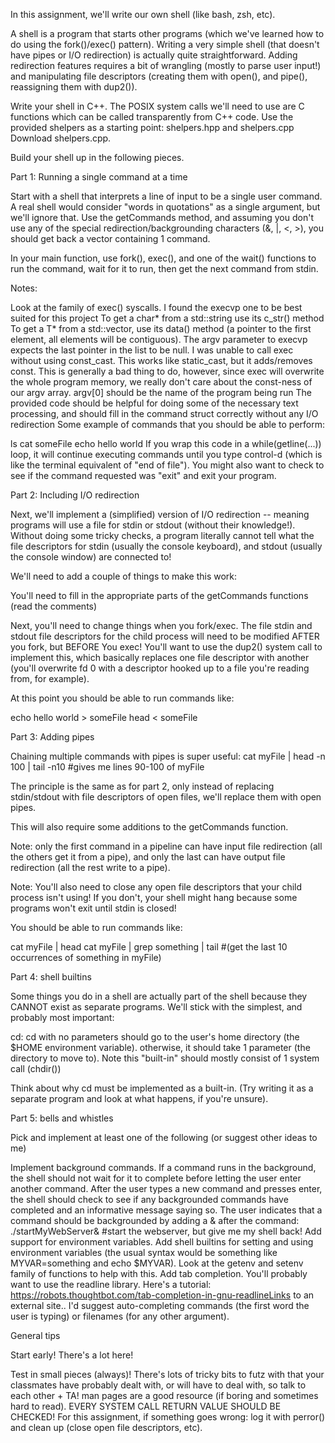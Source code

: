 In this assignment, we'll write our own shell (like bash, zsh, etc).

A shell is a program that starts other programs (which we've learned how to do using the fork()/exec() pattern). Writing a very simple shell (that doesn't have pipes or I/O redirection) is actually quite straightforward. Adding redirection features requires a bit of wrangling (mostly to parse user input!) and manipulating file descriptors (creating them with open(), and pipe(), reassigning them with dup2()).

Write your shell in C++. The POSIX system calls we'll need to use are C functions which can be called transparently from C++ code. Use the provided shelpers as a starting point: shelpers.hpp and shelpers.cpp Download shelpers.cpp.

Build your shell up in the following pieces.

Part 1: Running a single command at a time

Start with a shell that interprets a line of input to be a single user command. A real shell would consider "words in quotations" as a single argument, but we'll ignore that. Use the getCommands method, and assuming you don't use any of the special redirection/backgrounding characters (&, |, <, >), you should get back a vector containing 1 command.

In your main function, use fork(), exec(), and one of the wait() functions to run the command, wait for it to run, then get the next command from stdin.

Notes:

Look at the family of exec() syscalls. I found the execvp one to be best suited for this project
To get a char* from a std::string use its c_str() method
To get a T* from a std::vector<T>, use its data() method (a pointer to the first element, all elements will be contiguous).
The argv parameter to execvp expects the last pointer in the list to be null.
I was unable to call exec without using const_cast. This works like static_cast, but it adds/removes const. This is generally a bad thing to do, however, since exec will overwrite the whole program memory, we really don't care about the const-ness of our argv array.
argv[0] should be the name of the program being run
The provided code should be helpful for doing some of the necessary text processing, and should fill in the command struct correctly without any I/O redirection
Some example of commands that you should be able to perform:

ls
cat someFile
echo hello world
If you wrap this code in a while(getline(...)) loop, it will continue executing commands until you type control-d (which is like the terminal equivalent of "end of file"). You might also want to check to see if the command requested was "exit" and exit your program.


Part 2: Including I/O redirection

Next, we'll implement a (simplified) version of I/O redirection -- meaning programs will use a file for stdin or stdout (without their knowledge!). Without doing some tricky checks, a program literally cannot tell what the file descriptors for stdin (usually the console keyboard), and stdout (usually the console window) are connected to!

We'll need to add a couple of things to make this work:

You'll need to fill in the appropriate parts of the getCommands functions (read the comments)

Next, you'll need to change things when you fork/exec. The file stdin and stdout file descriptors for the child process will need to be modified AFTER you fork, but BEFORE You exec! You'll want to use the dup2() system call to implement this, which basically replaces one file descriptor with another (you'll overwrite fd 0 with a descriptor hooked up to a file you're reading from, for example).

At this point you should be able to run commands like:

echo hello world > someFile
head < someFile

Part 3: Adding pipes

Chaining multiple commands with pipes is super useful: cat myFile | head -n 100 | tail -n10 #gives me lines 90-100 of myFile

The principle is the same as for part 2, only instead of replacing stdin/stdout with file descriptors of open files, we'll replace them with open pipes.

This will also require some additions to the getCommands function.

Note: only the first command in a pipeline can have input file redirection (all the others get it from a pipe), and only the last can have output file redirection (all the rest write to a pipe).

Note: You'll also need to close any open file descriptors that your child process isn't using! If you don't, your shell might hang because some programs won't exit until stdin is closed!

You should be able to run commands like:

cat myFile | head
cat myFile | grep something | tail #(get the last 10 occurrences of something in myFile)

Part 4: shell builtins

Some things you do in a shell are actually part of the shell because they CANNOT exist as separate programs. We'll stick with the simplest, and probably most important:

cd: cd with no parameters should go to the user's home directory (the $HOME environment variable). otherwise, it should take 1 parameter (the directory to move to). Note this "built-in" should mostly consist of 1 system call (chdir())

Think about why cd must be implemented as a built-in. (Try writing it as a separate program and look at what happens, if you're unsure).


Part 5: bells and whistles

Pick and implement at least one of the following (or suggest other ideas to me)

Implement background commands. If a command runs in the background, the shell should not wait for it to complete before letting the user enter another command. After the user types a new command and presses enter, the shell should check to see if any backgrounded commands have completed and an informative message saying so. The user indicates that a command should be backgrounded by adding a & after the command: ./startMyWebServer& #start the webserver, but give me my shell back!
Add support for environment variables. Add shell builtins for setting and using environment variables (the usual syntax would be something like MYVAR=something and echo $MYVAR). Look at the getenv and setenv family of functions to help with this.
Add tab completion. You'll probably want to use the readline library. Here's a tutorial: https://robots.thoughtbot.com/tab-completion-in-gnu-readlineLinks to an external site.. I'd suggest auto-completing commands (the first word the user is typing) or filenames (for any other argument).

General tips

Start early! There's a lot here!

Test in small pieces (always)!
There's lots of tricky bits to futz with that your classmates have probably dealt with, or will have to deal with, so talk to each other + TA!
man pages are a good resource (if boring and sometimes hard to read).
EVERY SYSTEM CALL RETURN VALUE SHOULD BE CHECKED! For this assignment, if something goes wrong: log it with perror() and clean up (close open file descriptors, etc).
